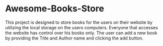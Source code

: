# Awesome-Books-Store

This project is designed to store books for the users on their website by utilizing the local storage on the users computers. Everyone that accesses the website has control over his books only. The user can add a new book by providing the Title and Author name and clicking the add button.
